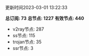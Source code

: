 更新时间2023-03-01 13:22:33

**总订阅: 73**
**总节点: 1227**
**有效节点: 440**
- v2ray节点: 287
- ss节点: 115
- trojan节点: 35
- ssr节点: 3
